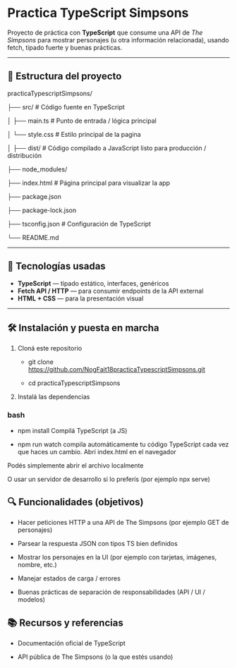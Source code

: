 # Practica TypeScript Simpsons

Proyecto de práctica con **TypeScript** que consume una API de *The Simpsons* para mostrar personajes (u otra información relacionada), usando fetch, tipado fuerte y buenas prácticas.

---

## 🧩 Estructura del proyecto

practicaTypescriptSimpsons/


├── src/ # Código fuente en TypeScript

│ ├── main.ts # Punto de entrada / lógica principal

│ └── style.css # Estilo principal de la pagina

│
├── dist/ # Código compilado a JavaScript listo para producción / distribución

├── node_modules/

├── index.html # Página principal para visualizar la app

├── package.json

├── package-lock.json

├── tsconfig.json # Configuración de TypeScript

└── README.md

---

## 🚀 Tecnologías usadas

- **TypeScript** — tipado estático, interfaces, genéricos
- **Fetch API / HTTP** — para consumir endpoints de la API external
- **HTML + CSS** — para la presentación visual

---

## 🛠️ Instalación y puesta en marcha

1. Cloná este repositorio  

   - git clone https://github.com/NogFait18practicaTypescriptSimpsons.git


   - cd practicaTypescriptSimpsons

2. Instalá las dependencias

### bash

- npm install
Compilá TypeScript (a JS)


- npm run watch
compila automáticamente tu código TypeScript cada vez que haces un cambio.
Abrí index.html en el navegador

Podés simplemente abrir el archivo localmente

O usar un servidor de desarrollo si lo preferís (por ejemplo npx serve)


## 🔍 Funcionalidades (objetivos)
- Hacer peticiones HTTP a una API de The Simpsons (por ejemplo GET de personajes)

- Parsear la respuesta JSON con tipos TS bien definidos

- Mostrar los personajes en la UI (por ejemplo con tarjetas, imágenes, nombre, etc.)

- Manejar estados de carga / errores

- Buenas prácticas de separación de responsabilidades (API / UI / modelos)


## 📚 Recursos y referencias
- Documentación oficial de TypeScript

- API pública de The Simpsons (o la que estés usando)

